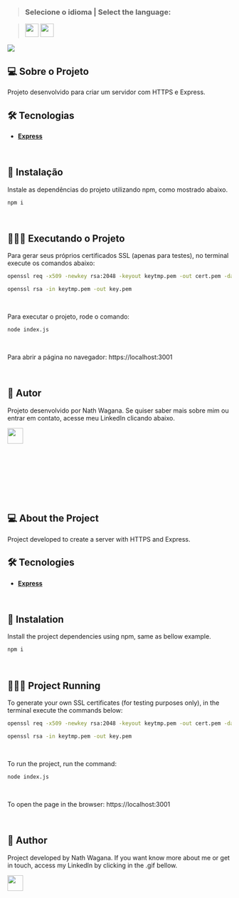 >### Selecione o idioma | Select the language:

>[<img width="30" height="30" src="https://images.emojiterra.com/twitter/512px/1f1e7-1f1f7.png"></img>](#português)  [<img width="30" height="30" src="https://images.emojiterra.com/twitter/512px/1f1fa-1f1f8.png"></img>](#inglês) 

<img src="https://thumbs.gfycat.com/EasyCarelessAcornwoodpecker-size_restricted.gif"></img>


<a name="português"></a>
## 💻 Sobre o Projeto

Projeto desenvolvido para criar um servidor com HTTPS e Express.

## 🛠 Tecnologias

- **[Express](https://expressjs.com/)**

</br>


## 📀 Instalação

Instale as dependências do projeto utilizando npm, como mostrado abaixo.

```sh
npm i
```
</br>

## 🏃🏼‍♂️ Executando o Projeto

Para gerar seus próprios certificados SSL (apenas para testes), no terminal execute os comandos abaixo:

```sh
openssl req -x509 -newkey rsa:2048 -keyout keytmp.pem -out cert.pem -days 365
```
```sh
openssl rsa -in keytmp.pem -out key.pem
```
</br>

Para executar o projeto, rode o comando:

```sh
node index.js
```
</br>

Para abrir a página no navegador: https://localhost:3001

</br>

## 🦸 Autor

Projeto desenvolvido por Nath Wagana. Se quiser saber mais sobre mim ou entrar em contato, acesse meu LinkedIn clicando abaixo.

<a href="https://github.com/nathwagana">
<a href="https://www.linkedin.com/in/nathaliarioswagana/" target="_blank"><img height="35" width="35" src="https://i.ibb.co/31BLQyW/ezgif-4-9a6adf682a3e.gif" target="_blank"></a>

</br>
</br>
</br>
</br>

#

</br>
</br>


<a name="inglês"></a>
## 💻 About the Project

Project developed to create a server with HTTPS and Express.

## 🛠 Tecnologies

- **[Express](https://expressjs.com/)**

</br>

## 📀 Instalation

Install the project dependencies using npm, same as bellow example.

```sh
npm i
```
</br>

## 🏃🏼‍♂️ Project Running

To generate your own SSL certificates (for testing purposes only), in the terminal execute the commands below:

```sh
openssl req -x509 -newkey rsa:2048 -keyout keytmp.pem -out cert.pem -days 365
```
```sh
openssl rsa -in keytmp.pem -out key.pem
```
</br>

To run the project, run the command:

```sh
node index.js
```
</br>

To open the page in the browser: https://localhost:3001

</br>

## 🦸 Author

Project developed by Nath Wagana. If you want know more about me or get in touch, access my LinkedIn by clicking in the .gif bellow.

<a href="https://github.com/nathwagana">
<a href="https://www.linkedin.com/in/nathaliarioswagana/" target="_blank"><img height="35" width="35" src="https://i.ibb.co/31BLQyW/ezgif-4-9a6adf682a3e.gif" target="_blank"></a>
